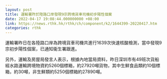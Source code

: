 ```yaml
---
layout: post
title: 運輸署昨於陸路口岸發現9宗跨境貨車司機初步陽性個案
date: 2022-04-17 19:08:44.000000000 +08:00
link: https://news.rthk.hk/rthk/ch/component/k2/1644399-20220417.htm
categories: rthk
---
```


運輸署昨日在各陸路口岸為跨境貨車司機共進行1639次快速核酸檢測，當中發現9宗初步陽性個案，已通知衞生署跟進。

另外，運輸及房屋局發言人表示，根據內地當局資料，昨日深圳市有49班次貨船經水路運輸跨境物資約5260個標箱，約27920噸貨物，其中生鮮食品類約10個標箱，約30噸，非生鮮類約5250個標箱約27890噸。
